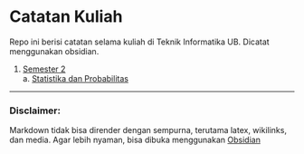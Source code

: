 # Catatan Kuliah
Repo ini berisi catatan selama kuliah di Teknik Informatika UB. Dicatat menggunakan obsidian.

1. [Semester 2](https://github.com/SulthanAbiyyu/Catatan-Kuliah/tree/master/Semester%202) \
  a. [Statistika dan Probabilitas](https://github.com/SulthanAbiyyu/Catatan-Kuliah/tree/master/Semester%202/StatProb)
  
---

### Disclaimer:
Markdown tidak bisa dirender dengan sempurna, terutama latex, wikilinks, dan media. Agar lebih nyaman, bisa dibuka menggunakan [Obsidian](https://obsidian.md)
